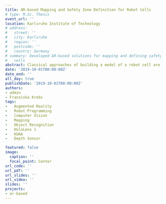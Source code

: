 ```yaml
---
title: AR-based Mapping and Safety Zone Definition for Robot Cells
# type: M.Sc. Thesis 
event_url: ''
location: Karlsruhe Institute of Technology
# address:
#   street: ''
#   city: Karlsruhe
#   region: ''
#   postcode: ''
#   country: Germany
# summary: Developed AR-based solutions for mapping and defining safety zones in robot
#   cells
abstract: Classical approaches of building a model of a robot cell are often time-consuming, costly and require expert knowledge. This thesis aims to exploit the opportunities of evolving AR technologies to find improved ways of setting up such models. The head-mounted AR device Microsoft HoloLens is used. The HoloLens scans the environment and builds a spatial mesh for its own localization and hologram display that provides the required sensor data. However, the HoloLens serves not only as a sensor platform but also as a modern user interface. Gesture and speech control foster intuitive usage. The developed approach does not require the user to have any expert knowledge in robotics or programming. A Unity based program is run on the HoloLens communicating with ROS (Robot Operating System) running on a Linux workstation to control a Kuka KR5 arc robot. Combining sensor data and an appropriate referencing algorithm, an OctoMap representation is generated in the MoveIt scene in ROS. Furthermore, the user can define additional safety zones. The created model can be displayed and manipulated via the HoloLens. Tests have been performed to check the general functionality and the performance of the developed application. Weaknesses of the model were reduced by the development and application of an appropriate filter. A broader use of AR and an improvement of the hardware promise possibilities to further improve the process and to make it accessible to more users.
date: '2019-10-01T00:00:00Z'
date_end: ''
all_day: true
publishDate: '2019-10-01T00:00:00Z'
authors:
- admin
- Franziska Krebs
tags:
-	Augmented Reality
-	Robot Programming
-	Computer Vision
-	Mapping
-	Object Recognition
-	HoloLens 1
-	KUKA
-	Depth Sensor

featured: false
image:
  caption: ''
  focal_point: Center
url_code: ''
url_pdf: ''
url_slides: ''
url_video: ''
slides: ''
projects:
- ar-based
---
```

